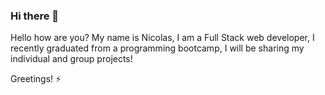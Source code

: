 ### Hi there 👋

Hello how are you? My name is Nicolas, I am a Full Stack web developer, I recently graduated from a programming bootcamp, I will be sharing my individual and group projects!

Greetings! ⚡
 


